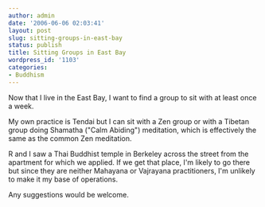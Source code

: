 ```yaml
---
author: admin
date: '2006-06-06 02:03:41'
layout: post
slug: sitting-groups-in-east-bay
status: publish
title: Sitting Groups in East Bay
wordpress_id: '1103'
categories:
- Buddhism
---
```

Now that I live in the East Bay, I want to find a group to sit with at least once a week.

My own practice is Tendai but I can sit with a Zen group or with a Tibetan group doing Shamatha ("Calm Abiding") meditation, which is effectively the same as the common Zen meditation.

R and I saw a Thai Buddhist temple in Berkeley across the street from the apartment for which we applied. If we get that place, I'm likely to go there but since they are neither Mahayana or Vajrayana practitioners, I'm unlikely to make it my base of operations.

Any suggestions would be welcome.
